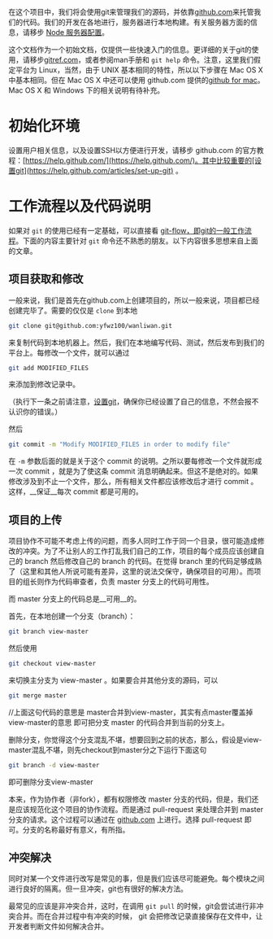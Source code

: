 在这个项目中，我们将会使用git来管理我们的源码，并依靠[github.com](http://github.com/)来托管我们的代码。我们的开发在各地进行，服务器进行本地构建。有关服务器方面的信息，请移步 [Node 服务器配置](wiki/server)。

这个文档作为一个初始文档，仅提供一些快速入门的信息。更详细的关于git的使用，请移步[gitref.com](http://gitref.org/)，或者参阅man手册和 `git help` 命令。注意，这里我们假定平台为 Linux，当然，由于 UNIX 基本相同的特性，所以以下步骤在 Mac OS X 中基本相同。但在 Mac OS X 中还可以使用 github.com 提供的[github for mac](http://mac.github.com/)。Mac OS X 和 Windows 下的相关说明有待补充。

# 初始化环境

设置用户相关信息，以及设置SSH以方便进行开发，请移步 github.com 的官方教程：[https://help.github.com/](https://help.github.com/)。其中比较重要的[设置git](https://help.github.com/articles/set-up-git) 。

# 工作流程以及代码说明

如果对 `git` 的使用已经有一定基础，可以直接看 [git-flow，即git的一般工作流程](http://scottchacon.com/2011/08/31/github-flow.html)。下面的内容主要针对 `git` 命令还不熟悉的朋友。以下内容很多思想来自上面的文章。

## 项目获取和修改

一般来说，我们是首先在github.com上创建项目的，所以一般来说，项目都已经创建完毕了。需要的仅仅是 `clone` 到本地

```bash
git clone git@github.com:yfwz100/wanliwan.git
```

来复制代码到本地机器上。然后，我们在本地编写代码、测试，然后发布到我们的平台上。每修改一个文件，就可以通过

```bash
git add MODIFIED_FILES
```

来添加到修改记录中。

（执行下一条之前请注意，[设置git](https://help.github.com/articles/set-up-git)，确保你已经设置了自己的信息，不然会报不认识你的错误。）

然后

```bash
git commit -m "Modify MODIFIED_FILES in order to modify file"
```

在 `-m` 参数后面的就是关于这个 commit 的说明。之所以要每修改一个文件就形成一次 commit ，就是为了使这条 commit 消息明确起来。但这不是绝对的。如果修改涉及到不止一个文件，那么，所有相关文件都应该修改后才进行 commit 。这样，__保证__每次 commit 都是可用的。

## 项目的上传

项目协作不可能不考虑上传的问题，而多人同时工作于同一个目录，很可能造成修改的冲突。为了不让别人的工作打乱我们自己的工作，项目的每个成员应该创建自己的 branch 然后修改自己的 branch 的代码。在觉得 branch 里的代码足够成熟了（这里和其他人所说可能有差异，这里的说法交保守，确保项目的可用）。而项目的组长则作为代码审查者，负责 master 分支上的代码可用性。

而 master 分支上的代码总是__可用__的。

首先，在本地创建一个分支（branch）：

```bash
git branch view-master
```

然后使用

```bash
git checkout view-master
```

来切换主分支为 view-master 。如果要合并其他分支的源码，可以

```bash
git merge master
```
//上面这句代码的意思是 master合并到view-master，其实有点master覆盖掉view-master的意思
即可把分支 master 的代码合并到当前的分支上。

删除分支，你觉得这个分支混乱不堪，想要回到之前的状态，那么，假设是view-master混乱不堪，则先checkout到master分之下运行下面这句

```bash
git branch -d view-master
```
即可删除分支view-master

本来，作为协作者（非fork），都有权限修改 master 分支的代码，但是，我们还是应该规范化这个项目的协作流程。而是通过 pull-request 来处理合并到 master 分支的请求。这个过程可以通过在 [github.com](http://github.com) 上进行。选择 pull-request 即可。分支的名称最好有意义，有所指。

## 冲突解决

同时对某一个文件进行改写是常见的事，但是我们应该尽可能避免。每个模块之间进行良好的隔离。但一旦冲突，git也有很好的解决方法。

最常见的应该是非冲突合并，这时，在调用 `git pull` 的时候，git会尝试进行非冲突合并。而在合并过程中有冲突的时候， git 会把修改记录直接保存在文件中，让开发者判断文件如何解决合并。


